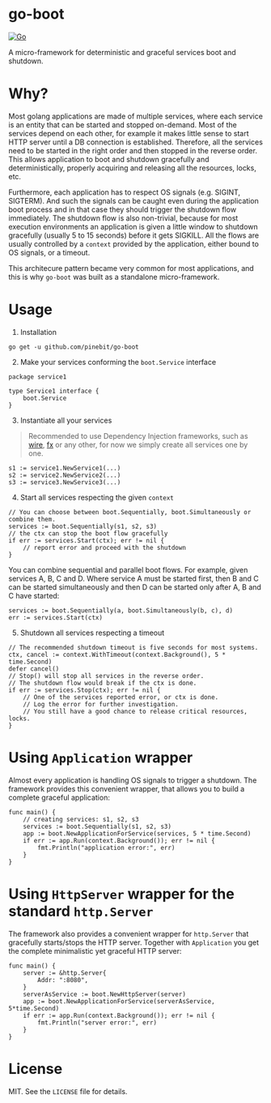# go-boot

[![Go](https://github.com/pinebit/go-boot/actions/workflows/go.yml/badge.svg)](https://github.com/pinebit/go-boot/actions/workflows/go.yml)

A micro-framework for deterministic and graceful services boot and shutdown.

# Why?

Most golang applications are made of multiple services, where each service is an entity that can be started and stopped on-demand. Most of the services depend on each other, for example it makes little sense to start HTTP server until a DB connection is established. Therefore, all the services need to be started in the right order and then stopped in the reverse order. This allows application to boot and shutdown gracefully and deterministically, properly acquiring and releasing all the resources, locks, etc.

Furthermore, each application has to respect OS signals (e.g. SIGINT, SIGTERM). And such the signals can be caught even during the application boot process and in that case they should trigger the shutdown flow immediately. The shutdown flow is also non-trivial, because for most execution environments an application is given a little window to shutdown gracefully (usually 5 to 15 seconds) before it gets SIGKILL. All the flows are usually controlled by a `context` provided by the application, either bound to OS signals, or a timeout. 

This architecure pattern became very common for most applications, and this is why `go-boot` was built as a standalone micro-framework.

# Usage

1. Installation

```shell
go get -u github.com/pinebit/go-boot
```

2. Make your services conforming the `boot.Service` interface

```golang
package service1

type Service1 interface {
    boot.Service
}
```

3. Instantiate all your services

> Recommended to use Dependency Injection frameworks, such as [wire](https://github.com/google/wire), [fx](https://github.com/uber-go/fx) or any other, for now we simply create all services one by one.

```golang
s1 := service1.NewService1(...)
s2 := service2.NewService2(...)
s3 := service3.NewService3(...) 
```

4. Start all services respecting the given `context`

```golang
// You can choose between boot.Sequentially, boot.Simultaneously or combine them.
services := boot.Sequentially(s1, s2, s3)
// the ctx can stop the boot flow gracefully
if err := services.Start(ctx); err != nil {
    // report error and proceed with the shutdown 
}
```

You can combine sequential and parallel boot flows. For example, given services A, B, C and D. Where service A must be started first, then B and C can be started simultaneously and then D can be started only after A, B and C have started:

```golang
services := boot.Sequentially(a, boot.Simultaneously(b, c), d)
err := services.Start(ctx)
```

5. Shutdown all services respecting a timeout

```golang
// The recommended shutdown timeout is five seconds for most systems.
ctx, cancel := context.WithTimeout(context.Background(), 5 * time.Second)
defer cancel()
// Stop() will stop all services in the reverse order.
// The shutdown flow would break if the ctx is done.
if err := services.Stop(ctx); err != nil {
    // One of the services reported error, or ctx is done.
    // Log the error for further investigation.
    // You still have a good chance to release critical resources, locks. 
}
```

# Using `Application` wrapper

Almost every application is handling OS signals to trigger a shutdown. The framework provides this convenient wrapper, that allows you to build a complete graceful application:

```golang
func main() {
    // creating services: s1, s2, s3
    services := boot.Sequentially(s1, s2, s3)
    app := boot.NewApplicationForService(services, 5 * time.Second)
    if err := app.Run(context.Background()); err != nil {
        fmt.Println("application error:", err)
    }
}
```

# Using `HttpServer` wrapper for the standard `http.Server`

The framework also provides a convenient wrapper for `http.Server` that gracefully starts/stops the HTTP server.
Together with `Application` you get the complete minimalistic yet graceful HTTP server:

```golang
func main() {
	server := &http.Server{
		Addr: ":8080",
	}
	serverAsService := boot.NewHttpServer(server)
	app := boot.NewApplicationForService(serverAsService, 5*time.Second)
	if err := app.Run(context.Background()); err != nil {
		fmt.Println("server error:", err)
	}
}
```

# License

MIT. See the `LICENSE` file for details.

